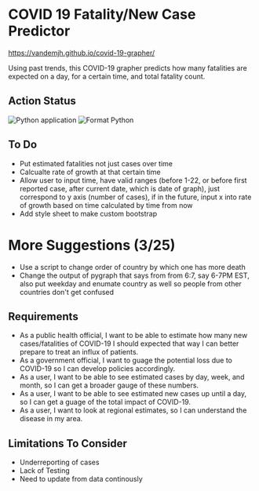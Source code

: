 # COVID 19 Fatality/New Case Predictor
https://vandemjh.github.io/covid-19-grapher/

Using past trends, this COVID-19 grapher predicts how many fatalities are expected on a day, for a certain time, and total fatality count.

## Action Status
![Python application](https://github.com/vandemjh/covid-19-grapher/workflows/Python%20application/badge.svg?branch=master)
![Format Python](https://github.com/vandemjh/covid-19-grapher/workflows/Format%20Python/badge.svg)

## To Do
* Put estimated fatalities not just cases over time
* Calcualte rate of growth at that certain time
* Allow user to input time, have valid ranges (before 1-22, or before first reported case, after current date, which is date of graph), just correspond to y axis (number of cases), if in the future, input x into rate of growth based on time calculated by time from now
* Add style sheet to make custom bootstrap
# More Suggestions (3/25)
* Use a script to change order of country by which one has more death
* Change the output of pygraph that says from from 6:7, say 6-7PM EST, also put weekday and enumate country as well so people from other countries don't get confused
## Requirements
* As a public health official, I want to be able to estimate how many new cases/fatalities of COVID-19 I should expected that way I can better prepare to treat an influx of patients.
* As a government official, I want to guage the potential loss due to COVID-19 so I can develop policies accordingly.
* As a user, I want to be able to see estimated cases by day, week, and month, so I can get a broader gauge of these numbers.
* As a user, I want to be able to see estimated new cases up until a day, so I can get a guage of the total impact of COVID-19.
* As a user, I want to look at regional estimates, so I can understand the disease in my area.

## Limitations To Consider
* Underreporting of cases
* Lack of Testing
* Need to update from data continously


